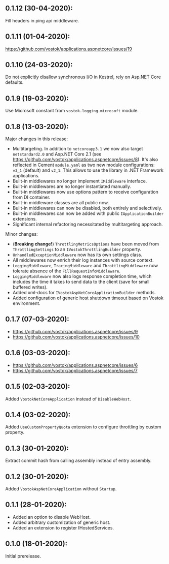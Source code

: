 ## 0.1.12 (30-04-2020):

Fill headers in ping api middleware.

## 0.1.11 (01-04-2020):

https://github.com/vostok/applications.aspnetcore/issues/19

## 0.1.10 (24-03-2020):

Do not explicitly disallow synchronous I/O in Kestrel, rely on Asp.NET Core defaults.

## 0.1.9 (19-03-2020):

Use Microsoft constant from `vostok.logging.microsoft` module.

## 0.1.8 (13-03-2020):

Major changes in this release:
* Multitargeting. In addition to `netcoreapp3.1` we now also target `netstandard2.0` and Asp.NET Core 2.1 (see https://github.com/vostok/applications.aspnetcore/issues/8). It's also reflected in Cement `module.yaml` as two new module configurations: `v3_1` (default) and `v2_1`. This allows to use the library in .NET Framework applications.
* Built-in middlewares no longer implement `IMiddleware` interface.
* Built-in middlewares are no longer instantiated manually.
* Built-in middlewares now use options pattern to receive configuration from DI container.
* Built-in middleware classes are all public now.
* Built-in middlewares can now be disabled, both entirely and selectively.
* Built-in middlewares can now be added with public `IApplicationBuilder` extensions.
* Significant internal refactoring necessitated by multitargeting approach.

Minor changes:
* (**Breaking change!**) `ThrottlingMetricsOptions` have been moved from `ThrottlingSettings` to an `IVostokThrottlingBuilder` property.
* `UnhandledExceptionMiddleware` now has its own settings class.
* All middlewares now enrich their log instances with source context.
* `LoggingMiddleware`, `TracingMiddleware` and `ThrottlingMiddleware` now tolerate absence of the `FillRequestInfoMiddleware`.
* `LoggingMiddleware` now also logs response completion time, which includes the time it takes to send data to the client (save for small buffered writes).
* Added xml-docs for `IVostokAspNetCoreApplicationBuilder` methods.
* Added configuration of generic host shutdown timeout based on Vostok environment.

## 0.1.7 (07-03-2020):

* https://github.com/vostok/applications.aspnetcore/issues/9
* https://github.com/vostok/applications.aspnetcore/issues/10

## 0.1.6 (03-03-2020):

* https://github.com/vostok/applications.aspnetcore/issues/6
* https://github.com/vostok/applications.aspnetcore/issues/7

## 0.1.5 (02-03-2020):

Added `VostokNetCoreApplication` instead of `DisableWebHost`.

## 0.1.4 (03-02-2020):

Added `UseCustomPropertyQuota` extension to configure throttling by custom property.

## 0.1.3 (30-01-2020):

Extract commit hash from calling assembly instead of entry assembly.

## 0.1.2 (30-01-2020):

Added `VostokAspNetCoreApplication` without `Startup`.

## 0.1.1 (28-01-2020):

* Added an option to disable WebHost.
* Added arbitrary customization of generic host.
* Added an extension to register IHostedServices.

## 0.1.0 (18-01-2020): 

Initial prerelease.

